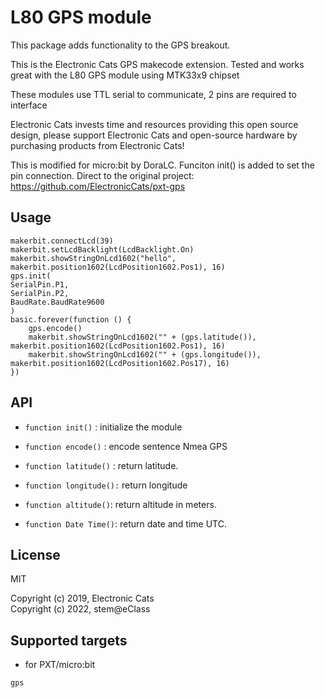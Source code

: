 # L80 GPS module


This package adds functionality to the GPS breakout.

This is the Electronic Cats GPS makecode extension. Tested and works great with the L80 GPS module using MTK33x9 chipset

These modules use TTL serial to communicate, 2 pins are required to interface

Electronic Cats invests time and resources providing this open source design, please support Electronic Cats and open-source hardware by purchasing products from Electronic Cats!

This is modified for micro:bit by DoraLC. Funciton init() is added to set the pin connection. 
Direct to the original project: https://github.com/ElectronicCats/pxt-gps

## Usage
```
makerbit.connectLcd(39)
makerbit.setLcdBacklight(LcdBacklight.On)
makerbit.showStringOnLcd1602("hello", makerbit.position1602(LcdPosition1602.Pos1), 16)
gps.init(
SerialPin.P1,
SerialPin.P2,
BaudRate.BaudRate9600
)
basic.forever(function () {
    gps.encode()
    makerbit.showStringOnLcd1602("" + (gps.latitude()), makerbit.position1602(LcdPosition1602.Pos1), 16)
    makerbit.showStringOnLcd1602("" + (gps.longitude()), makerbit.position1602(LcdPosition1602.Pos17), 16)
})

```

## API

- `function init()` : initialize the module

- `function encode()` : encode sentence Nmea GPS  

- `function latitude()` : return latitude.

- `function longitude():` return longitude

- `function altitude()`: return altitude in meters.

- `function Date Time()`: return date and time UTC.


## License

MIT

Copyright (c) 2019, Electronic Cats  
Copyright (c) 2022, stem@eClass


## Supported targets

* for PXT/micro:bit

```package
gps
```

